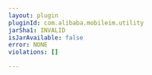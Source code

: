 ```yaml
---
layout: plugin
pluginId: com.alibaba.mobileim.utility
jarSha1: INVALID
isJarAvailable: false
error: NONE
violations: []

---
```

